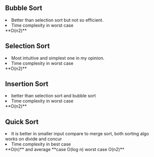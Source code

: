 
## Bubble Sort
<li> Better than selection sort but not so efficient.
<li> Time complexity in worst case</li> **O(n2)**

## Selection Sort
<li> Most intuitive and simplest one in my opinion.
<li> Time complexity in worst case</li> **O(n2)**


## Insertion Sort
<li> better than selection sort and bubble sort
<li> Time complexity in worst case </li> **O(n2)**


## Quick Sort
<li> It is better in smaller input compare to merge sort, both sorting algo works on divide and concur
<li>Time complexity in best case</li> **O(n)** and average **case O(log n) worst case O(n2)**

